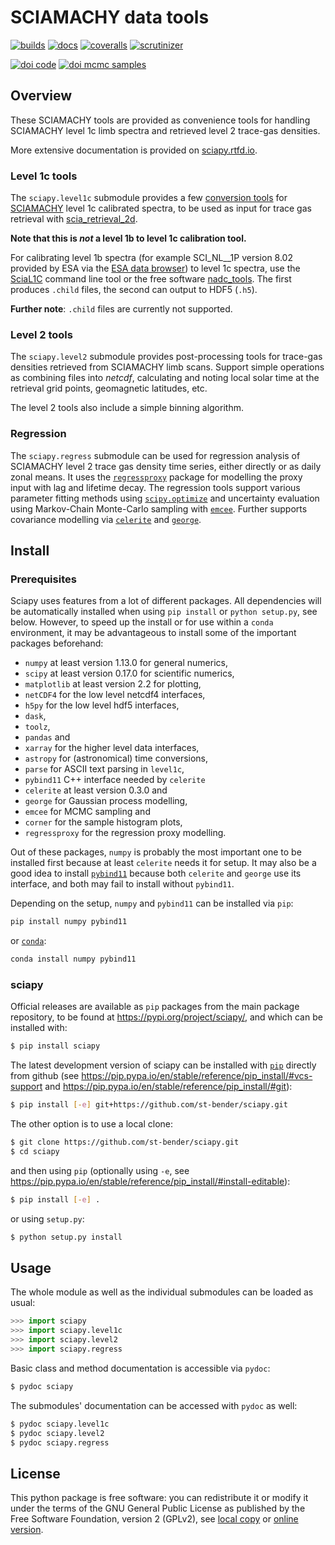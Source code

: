 # SCIAMACHY data tools

[![builds](https://github.com/st-bender/sciapy/actions/workflows/ci_build_and_test.yml/badge.svg?branch=master)](https://github.com/st-bender/sciapy/actions/workflows/ci_build_and_test.yml)
[![docs](https://rtfd.org/projects/sciapy/badge/?version=latest)](https://sciapy.rtfd.io/en/latest/?badge=latest)
[![coveralls](https://coveralls.io/repos/github/st-bender/sciapy/badge.svg)](https://coveralls.io/github/st-bender/sciapy)
[![scrutinizer](https://scrutinizer-ci.com/g/st-bender/sciapy/badges/quality-score.png?b=master)](https://scrutinizer-ci.com/g/st-bender/sciapy/?branch=master)

[![doi code](https://zenodo.org/badge/DOI/10.5281/zenodo.1401370.svg)](https://doi.org/10.5281/zenodo.1401370)
[![doi mcmc samples](https://zenodo.org/badge/DOI/10.5281/zenodo.1342701.svg)](https://doi.org/10.5281/zenodo.1342701)

## Overview

These SCIAMACHY tools are provided as convenience tools for handling
SCIAMACHY level 1c limb spectra and retrieved level 2 trace-gas densities.

More extensive documentation is provided on [sciapy.rtfd.io](https://sciapy.rtfd.io).

### Level 1c tools

The `sciapy.level1c` submodule provides a few
[conversion tools](sciapy/level1c/README.md) for [SCIAMACHY](http://www.sciamachy.org)
level 1c calibrated spectra, to be used as input for trace gas retrieval with
[scia\_retrieval\_2d](https://github.com/st-bender/scia_retrieval_2d).

**Note that this is *not* a level 1b to level 1c calibration tool.**

For calibrating level 1b spectra (for example SCI\_NL\_\_1P version 8.02
provided by ESA via the
[ESA data browser](https://earth.esa.int/web/guest/data-access/browse-data-products))
to level 1c spectra, use the
[SciaL1C](https://earth.esa.int/web/guest/software-tools/content/-/article/scial1c-command-line-tool-4073)
command line tool or the free software
[nadc\_tools](https://github.com/rmvanhees/nadc_tools).
The first produces `.child` files, the second can output to HDF5 (`.h5`).

**Further note**: `.child` files are currently not supported.

### Level 2 tools

The `sciapy.level2` submodule provides
post-processing tools for trace-gas densities retrieved from SCIAMACHY limb scans.
Support simple operations as combining files into *netcdf*, calculating and noting
local solar time at the retrieval grid points, geomagnetic latitudes, etc.

The level 2 tools also include a simple binning algorithm.

### Regression

The `sciapy.regress` submodule can be used for regression analysis of SCIAMACHY
level 2 trace gas density time series, either directly or as daily zonal means.
It uses the [`regressproxy`](https://regressproxy.readthedocs.io) package
for modelling the proxy input with lag and lifetime decay.
The regression tools support various parameter fitting methods using
[`scipy.optimize`](https://docs.scipy.org/doc/scipy/reference/optimize.html)
and uncertainty evaluation using Markov-Chain Monte-Carlo sampling with
[`emcee`](https://emcee.readthedocs.io).
Further supports covariance modelling via
[`celerite`](https://celerite.readthedocs.io)
and [`george`](https://george.readthedocs.io).

## Install

### Prerequisites

Sciapy uses features from a lot of different packages.
All dependencies will be automatically installed when using
`pip install` or `python setup.py`, see below.
However, to speed up the install or for use
within a `conda` environment, it may be advantageous to
install some of the important packages beforehand:

- `numpy` at least version 1.13.0 for general numerics,
- `scipy` at least version 0.17.0 for scientific numerics,
- `matplotlib` at least version 2.2 for plotting,
- `netCDF4` for the low level netcdf4 interfaces,
- `h5py` for the low level hdf5 interfaces,
- `dask`,
- `toolz`,
- `pandas` and
- `xarray` for the higher level data interfaces,
- `astropy` for (astronomical) time conversions,
- `parse` for ASCII text parsing in `level1c`,
- `pybind11` C++ interface needed by `celerite`
- `celerite` at least version 0.3.0 and
- `george` for Gaussian process modelling,
- `emcee` for MCMC sampling and
- `corner` for the sample histogram plots,
- `regressproxy` for the regression proxy modelling.

Out of these packages, `numpy` is probably the most important one
to be installed first because at least `celerite` needs it for setup.
It may also be a good idea to install
[`pybind11`](https://pybind11.readthedocs.io)
because both `celerite` and `george` use its interface,
and both may fail to install without `pybind11`.

Depending on the setup, `numpy` and `pybind11` can be installed
via `pip`:
```sh
pip install numpy pybind11
```
or [`conda`](https://conda.io):
```sh
conda install numpy pybind11
```

### sciapy

Official releases are available as `pip` packages from the main package repository,
to be found at <https://pypi.org/project/sciapy/>, and which can be installed with:
```sh
$ pip install sciapy
```
The latest development version of
sciapy can be installed with [`pip`](https://pip.pypa.io) directly
from github (see <https://pip.pypa.io/en/stable/reference/pip_install/#vcs-support>
and <https://pip.pypa.io/en/stable/reference/pip_install/#git>):
```sh
$ pip install [-e] git+https://github.com/st-bender/sciapy.git
```

The other option is to use a local clone:
```sh
$ git clone https://github.com/st-bender/sciapy.git
$ cd sciapy
```
and then using `pip` (optionally using `-e`, see
<https://pip.pypa.io/en/stable/reference/pip_install/#install-editable>):
```sh
$ pip install [-e] .
```

or using `setup.py`:
```sh
$ python setup.py install
```

## Usage

The whole module as well as the individual submodules can be loaded as usual:
```python
>>> import sciapy
>>> import sciapy.level1c
>>> import sciapy.level2
>>> import sciapy.regress
```

Basic class and method documentation is accessible via `pydoc`:
```sh
$ pydoc sciapy
```

The submodules' documentation can be accessed with `pydoc` as well:
```sh
$ pydoc sciapy.level1c
$ pydoc sciapy.level2
$ pydoc sciapy.regress
```

## License

This python package is free software: you can redistribute it or modify
it under the terms of the GNU General Public License as published by
the Free Software Foundation, version 2 (GPLv2), see [local copy](./LICENSE)
or [online version](http://www.gnu.org/licenses/gpl-2.0.html).
